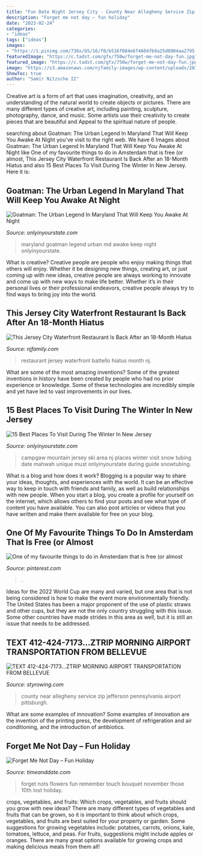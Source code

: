 ```yaml
---
title: "Fun Date Night Jersey City - County Near Allegheny Service Zip Jefferson Pennsylvania Airport Pittsburgh"
description: "Forget me not day – fun holiday"
date: "2023-02-24"
categories:
- "ideas"
tags: ["ideas"]
images:
- "https://i.pinimg.com/736x/b5/16/f0/b516f084e6f4604fb9a25d0904aa2795.jpg"
featuredImage: "https://c.tadst.com/gfx/750w/forget-me-not-day-fun.jpg?2"
featured_image: "https://c.tadst.com/gfx/750w/forget-me-not-day-fun.jpg?2"
image: "https://s3.amazonaws.com/njfamily-images/wp-content/uploads/2019/07/Battello-41.jpg"
ShowToc: true
author: "Samir Nitzsche II"
---
```



Creative art is a form of art that uses imagination, creativity, and an understanding of the natural world to create objects or pictures. There are many different types of creative art, including painting, sculpture, photography, dance, and music. Some artists use their creativity to create pieces that are beautiful and Appeal to the spiritual nature of people.

	

		
searching about Goatman: The Urban Legend In Maryland That Will Keep You Awake At Night you've visit to the right web. We have 6 Images about Goatman: The Urban Legend In Maryland That Will Keep You Awake At Night like One of my favourite things to do in Amsterdam that is free (or almost, This Jersey City Waterfront Restaurant Is Back After an 18-Month Hiatus and also 15 Best Places To Visit During The Winter In New Jersey. Here it is:
		
    
## Goatman: The Urban Legend In Maryland That Will Keep You Awake At Night

<img loading=lazy src="http://cdn.onlyinyourstate.com/wp-content/uploads/2017/08/goatman-wo.png" onerror="this.onerror=null;this.src='https://tse4.mm.bing.net/th?id=OIP.EHhO56w73FFCmMmAIwX7fgHaEJ&amp;pid=15.1';" alt="Goatman: The Urban Legend In Maryland That Will Keep You Awake At Night">

_Source: onlyinyourstate.com_

>maryland goatman legend urban md awake keep night onlyinyourstate. 

	

What is creative?
Creative people are people who enjoy making things that others will enjoy. Whether it be designing new things, creating art, or just coming up with new ideas, creative people are always working to innovate and come up with new ways to make life better. Whether it’s in their personal lives or their professional endeavors, creative people always try to find ways to bring joy into the world.

    
## This Jersey City Waterfront Restaurant Is Back After An 18-Month Hiatus

<img loading=lazy src="https://s3.amazonaws.com/njfamily-images/wp-content/uploads/2019/07/Battello-41.jpg" onerror="this.onerror=null;this.src='https://tse3.mm.bing.net/th?id=OIP.zzC0o79vk8M5xM9i14fwTAHaE8&amp;pid=15.1';" alt="This Jersey City Waterfront Restaurant Is Back After an 18-Month Hiatus">

_Source: njfamily.com_

>restaurant jersey waterfront battello hiatus month nj. 

	

What are some of the most amazing inventions?
Some of the greatest inventions in history have been created by people who had no prior experience or knowledge. Some of these technologies are incredibly simple and yet have led to vast improvements in our lives.

    
## 15 Best Places To Visit During The Winter In New Jersey

<img loading=lazy src="http://cdn.onlyinyourstate.com/wp-content/uploads/2016/01/CampgawSki-700x463.jpg" onerror="this.onerror=null;this.src='https://tse3.mm.bing.net/th?id=OIP.g9wpXYqOEHAZjVMHlmJ33wHaE5&amp;pid=15.1';" alt="15 Best Places To Visit During The Winter In New Jersey">

_Source: onlyinyourstate.com_

>campgaw mountain jersey ski area nj places winter visit snow tubing date mahwah unique must onlyinyourstate during guide snowtubing. 

	

What is a blog and how does it work?
Blogging is a popular way to share your ideas, thoughts, and experiences with the world. It can be an effective way to keep in touch with friends and family, as well as build relationships with new people. When you start a blog, you create a profile for yourself on the internet, which allows others to find your posts and see what type of content you have available. You can also post articles or videos that you have written and make them available for free on your blog.

    
## One Of My Favourite Things To Do In Amsterdam That Is Free (or Almost

<img loading=lazy src="https://i.pinimg.com/736x/b5/16/f0/b516f084e6f4604fb9a25d0904aa2795.jpg" onerror="this.onerror=null;this.src='https://tse2.mm.bing.net/th?id=OIP.wHyXGokMMEFvzn5erjmnRgHaLH&amp;pid=15.1';" alt="One of my favourite things to do in Amsterdam that is free (or almost">

_Source: pinterest.com_

>. 

	

Ideas for the 2022 World Cup are many and varied, but one area that is not being considered is how to make the event more environmentally friendly. The United States has been a major proponent of the use of plastic straws and other cups, but they are not the only country struggling with this issue. Some other countries have made strides in this area as well, but it is still an issue that needs to be addressed.

    
## TEXT 412-424-7173...ZTRIP MORNING AIRPORT TRANSPORTATION FROM BELLEVUE

<img loading=lazy src="http://www.styrowing.com/IMAGES/STEELBESTYEAR.JPG" onerror="this.onerror=null;this.src='https://tse1.mm.bing.net/th?id=OIP.EgtH2vn7xVQxUm2juuahmAHaEo&amp;pid=15.1';" alt="TEXT 412-424-7173...ZTRIP MORNING AIRPORT TRANSPORTATION FROM BELLEVUE">

_Source: styrowing.com_

>county near allegheny service zip jefferson pennsylvania airport pittsburgh. 

	

What are some examples of innovation?
Some examples of innovation are the invention of the printing press, the development of refrigeration and air conditioning, and the introduction of antibiotics.

    
## Forget Me Not Day – Fun Holiday

<img loading=lazy src="https://c.tadst.com/gfx/750w/forget-me-not-day-fun.jpg?2" onerror="this.onerror=null;this.src='https://tse3.mm.bing.net/th?id=OIP.fKovapdqB8DKLt0vaxYM6QHaE8&amp;pid=15.1';" alt="Forget Me Not Day – Fun Holiday">

_Source: timeanddate.com_

>forget nots flowers fun remember touch bouquet november those 10th lost holiday. 

	

crops, vegetables, and fruits: Which crops, vegetables, and fruits should you grow with new ideas?
There are many different types of vegetables and fruits that can be grown, so it is important to think about which crops, vegetables, and fruits are best suited for your property or garden. Some suggestions for growing vegetables include: potatoes, carrots, onions, kale, tomatoes, lettuce, and peas. For fruits, suggestions might include apples or oranges. There are many great options available for growing crops and making delicious meals from them all!

